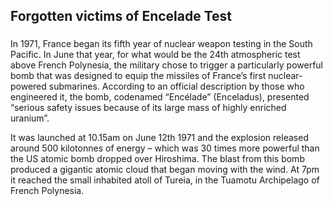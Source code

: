 <h2 class="story-header" id="ENCELADE" data-slug="Forgotten victims of Encelade Test">Forgotten victims of Encelade Test</h2>  
<h3 class="story-subheader"></h3>

In 1971, France began its fifth year of nuclear weapon testing in the South Pacific. In June that year, for what would be the 24th atmospheric test above French Polynesia, the military chose to trigger a particularly powerful bomb that was designed to equip the missiles of France’s first nuclear-powered submarines. According to an official description by those who engineered it, the bomb, codenamed “Encélade” (Enceladus), presented “serious safety issues because of its large mass of highly enriched uranium”.

It was launched at 10.15am on June 12th 1971 and the explosion released around 500 kilotonnes of energy – which was 30 times more powerful than the US atomic bomb dropped over Hiroshima. The blast from this bomb produced a gigantic atomic cloud that began moving with the wind. At 7pm it reached the small inhabited atoll of Tureia, in the Tuamotu Archipelago of French Polynesia.
